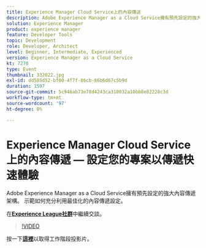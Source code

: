 ```yaml
---
title: Experience Manager Cloud Service上的內容傳送
description: Adobe Experience Manager as a Cloud Service擁有預先設定的強大內容傳遞架構。 示範如何充分利用最佳化的內容傳遞設定。 此工作階段屬於Adobe Developers Live內容事件的一部分。
solution: Experience Manager
product: experience manager
feature: Developer Tools
topic: Development
role: Developer, Architect
level: Beginner, Intermediate, Experienced
version: Experience Manager as a Cloud Service
kt: 7270
type: Event
thumbnail: 332022.jpg
exl-id: dd585d52-bf00-4f7f-86cb-86b6d67c5b9d
duration: 1597
source-git-commit: 5c946ab73e78d4243ca310032a10bb8e82228c3d
workflow-type: tm+mt
source-wordcount: '97'
ht-degree: 0%

---
```


# Experience Manager Cloud Service上的內容傳遞 — 設定您的專案以傳遞快速體驗

Adobe Experience Manager as a Cloud Service擁有預先設定的強大內容傳遞架構。 示範如何充分利用最佳化的內容傳遞設定。

在&#x200B;**[Experience League社群](https://adobe.ly/36Yd3v6)**&#x200B;中繼續交談。

>[!VIDEO](https://video.tv.adobe.com/v/332022/?quality=12&learn=on&hidetitle=true)

按一下&#x200B;**[這裡](/help/adobe-developers-live/assets/content-delivery-on-aemcs.pdf)**&#x200B;以取得工作階段投影片。
